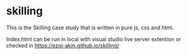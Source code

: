 # skilling

This is the Skilling case study that is written in pure js, css and html. 

Index.html can be run in local with visual studio live server extention or checked in https://ezgi-akin.github.io/skilling/ 

